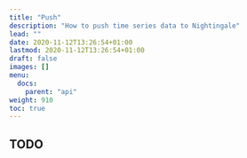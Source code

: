 ```yaml
---
title: "Push"
description: "How to push time series data to Nightingale"
lead: ""
date: 2020-11-12T13:26:54+01:00
lastmod: 2020-11-12T13:26:54+01:00
draft: false
images: []
menu:
  docs:
    parent: "api"
weight: 910
toc: true
---
```


## TODO
